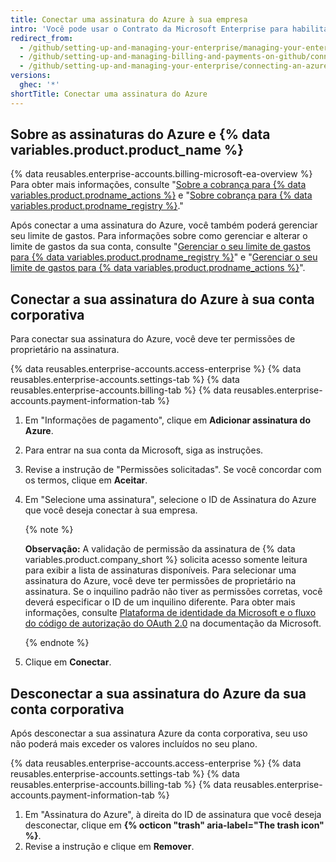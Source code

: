 ```yaml
---
title: Conectar uma assinatura do Azure à sua empresa
intro: 'Você pode usar o Contrato da Microsoft Enterprise para habilitar e pagar por {% data variables.product.prodname_actions %} e pelo uso de {% data variables.product.prodname_registry %}, além dos valores incluídos para a sua empresa.'
redirect_from:
  - /github/setting-up-and-managing-your-enterprise/managing-your-enterprise-account/connecting-an-azure-subscription-to-your-enterprise
  - /github/setting-up-and-managing-billing-and-payments-on-github/connecting-an-azure-subscription-to-your-enterprise
  - /github/setting-up-and-managing-your-enterprise/connecting-an-azure-subscription-to-your-enterprise
versions:
  ghec: '*'
shortTitle: Conectar uma assinatura do Azure
---
```


## Sobre as assinaturas do Azure e {% data variables.product.product_name %}

{% data reusables.enterprise-accounts.billing-microsoft-ea-overview %} Para obter mais informações, consulte "[Sobre a cobrança para {% data variables.product.prodname_actions %}](/billing/managing-billing-for-github-actions/about-billing-for-github-actions) e "[Sobre cobrança para {% data variables.product.prodname_registry %}](/billing/managing-billing-for-github-packages/about-billing-for-github-packages)."

Após conectar a uma assinatura do Azure, você também poderá gerenciar seu limite de gastos. Para informações sobre como gerenciar e alterar o limite de gastos da sua conta, consulte "[Gerenciar o seu limite de gastos para {% data variables.product.prodname_registry %}](/billing/managing-billing-for-github-packages/managing-your-spending-limit-for-github-packages)" e "[Gerenciar o seu limite de gastos para {% data variables.product.prodname_actions %}](/billing/managing-billing-for-github-actions/managing-your-spending-limit-for-github-actions)".

## Conectar a sua assinatura do Azure à sua conta corporativa

Para conectar sua assinatura do Azure, você deve ter permissões de proprietário na assinatura.

{% data reusables.enterprise-accounts.access-enterprise %}
{% data reusables.enterprise-accounts.settings-tab %}
{% data reusables.enterprise-accounts.billing-tab %}
{% data reusables.enterprise-accounts.payment-information-tab %}
1. Em "Informações de pagamento", clique em **Adicionar assinatura do Azure**.
1. Para entrar na sua conta da Microsoft, siga as instruções.
1. Revise a instrução de "Permissões solicitadas". Se você concordar com os termos, clique em **Aceitar**.
1. Em "Selecione uma assinatura", selecione o ID de Assinatura do Azure que você deseja conectar à sua empresa.

   {% note %}

   **Observação:** A validação de permissão da assinatura de {% data variables.product.company_short %} solicita acesso somente leitura para exibir a lista de assinaturas disponíveis. Para selecionar uma assinatura do Azure, você deve ter permissões de proprietário na assinatura. Se o inquilino padrão não tiver as permissões corretas, você deverá especificar o ID de um inquilino diferente. Para obter mais informações, consulte [Plataforma de identidade da Microsoft e o fluxo do código de autorização do OAuth 2.0](https://docs.microsoft.com/en-us/azure/active-directory/develop/v2-oauth2-auth-code-flow#request-an-authorization-code) na documentação da Microsoft.

   {% endnote %}
1. Clique em **Conectar**.

## Desconectar a sua assinatura do Azure da sua conta corporativa

Após desconectar a sua assinatura Azure da conta corporativa, seu uso não poderá mais exceder os valores incluídos no seu plano.

{% data reusables.enterprise-accounts.access-enterprise %}
{% data reusables.enterprise-accounts.settings-tab %}
{% data reusables.enterprise-accounts.billing-tab %}
{% data reusables.enterprise-accounts.payment-information-tab %}
1. Em "Assinatura do Azure", à direita do ID de assinatura que você deseja desconectar, clique em **{% octicon "trash" aria-label="The trash icon" %}**.
1. Revise a instrução e clique em **Remover**.
